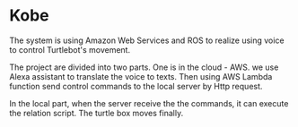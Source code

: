 # Kobe

The system is using Amazon Web Services and ROS to realize using voice to control Turtlebot's movement.

The project are divided into two parts. One is in the cloud - AWS. we use Alexa assistant to translate the voice to texts. Then using AWS Lambda function send control commands to the local server by Http request. 

In the local part, when the server receive the the commands, it can execute the relation script. The turtle box moves finally.
